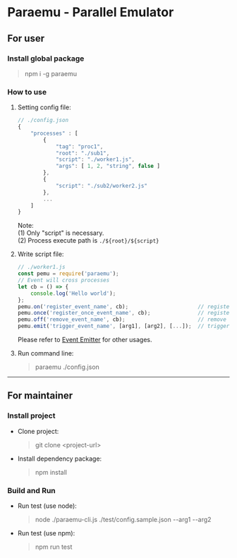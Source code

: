 # Paraemu - Parallel Emulator #

## For user ##

### Install global package ###

> npm i -g paraemu

### How to use ###

1. Setting config file:
    ```javascript
    // ./config.json
    {
        "processes" : [
            {
                "tag": "proc1",
                "root": "./sub1",
                "script": "./worker1.js",
                "args": [ 1, 2, "string", false ]
            },
            {
                "script": "./sub2/worker2.js"
            },
            ...
        ]
    }
    ```

    Note:  
    (1) Only "script" is necessary.  
    (2) Process execute path is `./${root}/${script}`

2. Write  script file:
    ```javascript
    // ./worker1.js
    const pemu = require('paraemu');
    // Event will cross processes
    let cb = () => {
        console.log('Hello world');
    };
    pemu.on('register_event_name', cb);                      // register event
    pemu.once('register_once_event_name', cb);               // register event once
    pemu.off('remove_event_name', cb);                       // remove event
    pemu.emit('trigger_event_name', [arg1], [arg2], [...]);  // trigger event
    ```
    Please refer to [Event Emitter](https://nodejs.org/api/events.html) for other usages.

3. Run command line:
    > paraemu ./config.json

---

## For maintainer ##

### Install project ###

* Clone project:
    > git clone \<project-url\>

* Install dependency package:
    > npm install

### Build and Run ###

* Run test (use node):
    > node ./paraemu-cli.js ./test/config.sample.json --arg1 --arg2

* Run test (use npm):
    > npm run test
